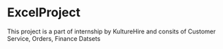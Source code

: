 # ExcelProject

This project is a  part of internship by KultureHire and consits of Customer Service, Orders, Finance Datsets


